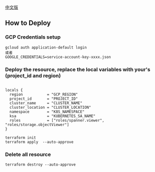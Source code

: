 [中文版](README_zh.md)
## How to Deploy
### GCP Credentials setup
```shell
gcloud auth application-default login
或者
GOOGLE_CREDENTIALS=service-account-key-xxxx.json
```
### Deploy the resource, replace the local variables with your's (project_id and region)
```shell

locals {
  region           = "GCP_REGION"
  project_id       = "PROJECT_ID"
  cluster_name     = "CLUSTER_NAME"
  cluster_location = "CLUSTER_LOCATION"
  namespace        = "K8S_NAMESPACE"
  ksa              = "KUBERNETES_SA_NAME"
  roles            = ["roles/spanner.viewer", "roles/storage.objectViewer"]
}

terraform init
terraform apply  --auto-approve
```
### Delete all resource
```shell
terraform destroy --auto-approve
```